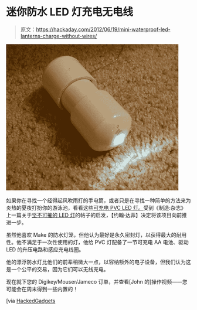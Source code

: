 # 迷你防水 LED 灯充电无电线

> 原文：<https://hackaday.com/2012/06/19/mini-waterproof-led-lanterns-charge-without-wires/>

![inductive-charge-led-lights](img/d465e9e95d405576b423ec617071604e.png "inductive-charge-led-lights")

如果你在寻找一个经得起风吹雨打的手电筒，或者只是在寻找一种简单的方法来为炎热的夏夜打扮你的游泳池，看看这些[可充电 PVC LED 灯。](http://www.designnews.com/author.asp?section_id=1362&doc_id=245321)受到《制造:杂志》上一篇关于[坚不可摧的 LED 灯](http://makeprojects.com/Project/Eternal-Flame-Indestructible-LED-Lantern/2092/1)的帖子的启发，【约翰·达菲】决定将该项目向前推进一步。

虽然他喜欢 Make 的防水灯笼，但他认为最好是永久密封灯，以获得最大的耐用性。他不满足于一次性使用的灯，他给 PVC 灯配备了一节可充电 AA 电池、驱动 LED 的升压电路和感应充电线圈。

他的漂浮防水灯比他们的前辈稍微大一点，以容纳额外的电子设备，但我们认为这是一个公平的交易，因为它们可以无线充电。

现在就下您的 Digikey/Mouser/Jameco 订单，并查看[John 的]操作视频——您可能会在周末得到一些内置的！

[via [HackedGadgets](http://hackedgadgets.com/2012/06/18/diy-wirelessly-charging-led-light-made-from-pvc-plumbing-parts)

<object id="myExperience" class="BrightcoveExperience"><param name="bgcolor" value=""> <param name="width" value="470"> <param name="height" value="412"> <param name="playerID" value="991410168001"> <param name="@videoPlayer" value="1678050992001"> <param name="playerKey" value="AQ~~%2CAAAAAETaO0s~%2CcVbOypIs9tHUVW57d5nJxZGxNa9O_LLK"> <param name="isVid" value="1"> <param name="isUI" value="1"> <param name="dynamicStreaming" value="true"> <param name="autoStart" value="false"> <param name="secureConnections" value="true"> <param name="secureHTMLConnections" value="true"></object>